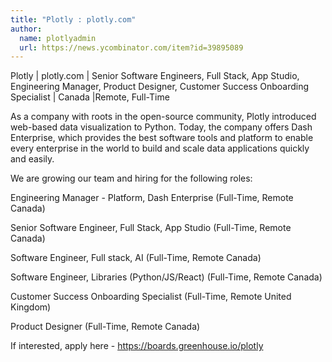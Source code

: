 ```yaml
---
title: "Plotly : plotly.com"
author:
  name: plotlyadmin
  url: https://news.ycombinator.com/item?id=39895089
---
```

Plotly | plotly.com | Senior Software Engineers, Full Stack, App Studio, Engineering Manager, Product Designer, Customer Success Onboarding Specialist | Canada |Remote, Full-Time

As a company with roots in the open-source community, Plotly introduced web-based data visualization to Python. Today, the company offers Dash Enterprise, which provides the best software tools and platform to enable every enterprise in the world to build and scale data applications quickly and easily.

We are growing our team and hiring for the following roles:

Engineering Manager - Platform, Dash Enterprise (Full-Time, Remote Canada)

Senior Software Engineer, Full Stack, App Studio (Full-Time, Remote Canada)

Software Engineer, Full stack, AI  (Full-Time, Remote Canada)

Software Engineer, Libraries (Python&#x2F;JS&#x2F;React) (Full-Time, Remote Canada)

Customer Success Onboarding Specialist (Full-Time, Remote United Kingdom)

Product Designer (Full-Time, Remote Canada)

If interested, apply here - <a href="https:&#x2F;&#x2F;boards.greenhouse.io&#x2F;plotly" rel="nofollow">https:&#x2F;&#x2F;boards.greenhouse.io&#x2F;plotly</a>
